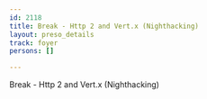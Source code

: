 ```yaml
---
id: 2118
title: Break - Http 2 and Vert.x (Nighthacking)
layout: preso_details
track: foyer
persons: []

---
```

Break - Http 2 and Vert.x (Nighthacking)
